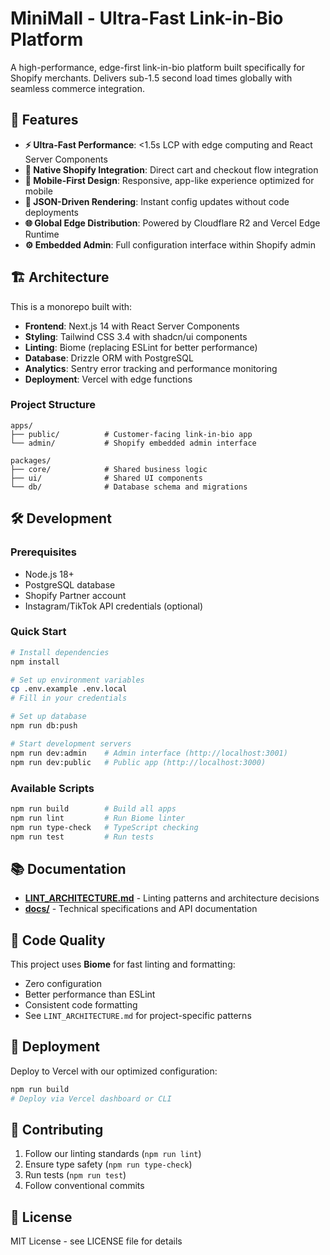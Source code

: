 # MiniMall - Ultra-Fast Link-in-Bio Platform

A high-performance, edge-first link-in-bio platform built specifically for Shopify merchants. Delivers sub-1.5 second load times globally with seamless commerce integration.

## 🚀 Features

- **⚡ Ultra-Fast Performance**: <1.5s LCP with edge computing and React Server Components
- **🛒 Native Shopify Integration**: Direct cart and checkout flow integration
- **📱 Mobile-First Design**: Responsive, app-like experience optimized for mobile
- **🎨 JSON-Driven Rendering**: Instant config updates without code deployments
- **🌐 Global Edge Distribution**: Powered by Cloudflare R2 and Vercel Edge Runtime
- **⚙️ Embedded Admin**: Full configuration interface within Shopify admin

## 🏗️ Architecture

This is a monorepo built with:

- **Frontend**: Next.js 14 with React Server Components
- **Styling**: Tailwind CSS 3.4 with shadcn/ui components
- **Linting**: Biome (replacing ESLint for better performance)
- **Database**: Drizzle ORM with PostgreSQL
- **Analytics**: Sentry error tracking and performance monitoring
- **Deployment**: Vercel with edge functions

### Project Structure

```
apps/
├── public/          # Customer-facing link-in-bio app
└── admin/           # Shopify embedded admin interface

packages/
├── core/            # Shared business logic
├── ui/              # Shared UI components
└── db/              # Database schema and migrations
```

## 🛠️ Development

### Prerequisites

- Node.js 18+
- PostgreSQL database
- Shopify Partner account
- Instagram/TikTok API credentials (optional)

### Quick Start

```bash
# Install dependencies
npm install

# Set up environment variables
cp .env.example .env.local
# Fill in your credentials

# Set up database
npm run db:push

# Start development servers
npm run dev:admin    # Admin interface (http://localhost:3001)
npm run dev:public   # Public app (http://localhost:3000)
```

### Available Scripts

```bash
npm run build        # Build all apps
npm run lint         # Run Biome linter
npm run type-check   # TypeScript checking
npm run test         # Run tests
```

## 📚 Documentation

- **[LINT_ARCHITECTURE.md](./LINT_ARCHITECTURE.md)** - Linting patterns and architecture decisions
- **[docs/](./docs/)** - Technical specifications and API documentation

## 🔧 Code Quality

This project uses **Biome** for fast linting and formatting:
- Zero configuration
- Better performance than ESLint
- Consistent code formatting
- See `LINT_ARCHITECTURE.md` for project-specific patterns

## 🚀 Deployment

Deploy to Vercel with our optimized configuration:

```bash
npm run build
# Deploy via Vercel dashboard or CLI
```

## 🤝 Contributing

1. Follow our linting standards (`npm run lint`)
2. Ensure type safety (`npm run type-check`)
3. Run tests (`npm run test`)
4. Follow conventional commits

## 📄 License

MIT License - see LICENSE file for details